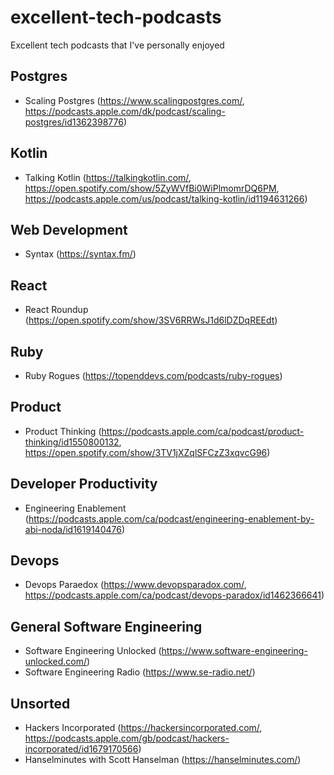 # excellent-tech-podcasts
Excellent tech podcasts that I've personally enjoyed

## Postgres

* Scaling Postgres (https://www.scalingpostgres.com/, https://podcasts.apple.com/dk/podcast/scaling-postgres/id1362398776)

## Kotlin

* Talking Kotlin (https://talkingkotlin.com/, https://open.spotify.com/show/5ZyWVfBi0WiPlmomrDQ6PM, https://podcasts.apple.com/us/podcast/talking-kotlin/id1194631266)

## Web Development

* Syntax (https://syntax.fm/)

## React

* React Roundup (https://open.spotify.com/show/3SV6RRWsJ1d6lDZDqREEdt)

## Ruby

* Ruby Rogues (https://topenddevs.com/podcasts/ruby-rogues)

## Product

* Product Thinking (https://podcasts.apple.com/ca/podcast/product-thinking/id1550800132, https://open.spotify.com/show/3TV1jXZqlSFCzZ3xqvcG96)

## Developer Productivity

* Engineering Enablement (https://podcasts.apple.com/ca/podcast/engineering-enablement-by-abi-noda/id1619140476)

## Devops

* Devops Paraedox (https://www.devopsparadox.com/, https://podcasts.apple.com/ca/podcast/devops-paradox/id1462366641)

## General Software Engineering

* Software Engineering Unlocked (https://www.software-engineering-unlocked.com/)
* Software Engineering Radio (https://www.se-radio.net/)

## Unsorted

* Hackers Incorporated (https://hackersincorporated.com/, https://podcasts.apple.com/gb/podcast/hackers-incorporated/id1679170566)
* Hanselminutes with Scott Hanselman (https://hanselminutes.com/)
